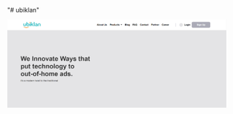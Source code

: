 "# ubiklan" 
<p align="center">
    <img src="https://github.com/eddogustian/ubiklan/blob/main/assets/img/cover.png" alt="Header">
</p>